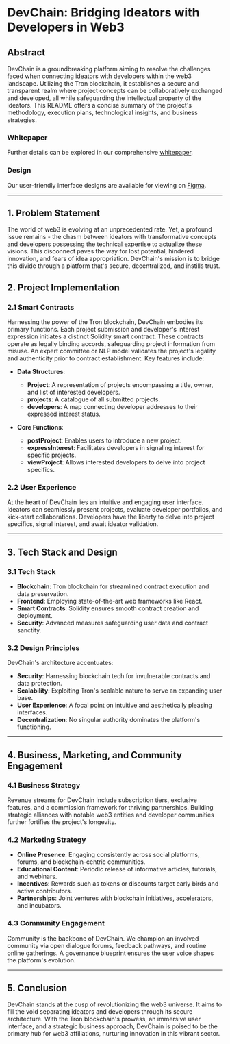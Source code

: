 # DevChain: Bridging Ideators with Developers in Web3

## Abstract

DevChain is a groundbreaking platform aiming to resolve the challenges faced when connecting ideators with developers within the web3 landscape. Utilizing the Tron blockchain, it establishes a secure and transparent realm where project concepts can be collaboratively exchanged and developed, all while safeguarding the intellectual property of the ideators. This README offers a concise summary of the project's methodology, execution plans, technological insights, and business strategies.

### Whitepaper
Further details can be explored in our comprehensive [whitepaper](https://docs.google.com/forms/d/e/1FAIpQLSeVddLink).

### Design
Our user-friendly interface designs are available for viewing on [Figma](https://www.figma.com/file/AaCnw6jjyYPHlPQzKklUvN/Untitled?type=design&node-id=0%3A1&mode=design&t=qBaNZrd5lqVBvTUy-1).

---

## 1. Problem Statement

The world of web3 is evolving at an unprecedented rate. Yet, a profound issue remains - the chasm between ideators with transformative concepts and developers possessing the technical expertise to actualize these visions. This disconnect paves the way for lost potential, hindered innovation, and fears of idea appropriation. DevChain's mission is to bridge this divide through a platform that's secure, decentralized, and instills trust.

## 2. Project Implementation

### 2.1 Smart Contracts

Harnessing the power of the Tron blockchain, DevChain embodies its primary functions. Each project submission and developer's interest expression initiates a distinct Solidity smart contract. These contracts operate as legally binding accords, safeguarding project information from misuse. An expert committee or NLP model validates the project's legality and authenticity prior to contract establishment. Key features include:

- **Data Structures**:
  - **Project**: A representation of projects encompassing a title, owner, and list of interested developers.
  - **projects**: A catalogue of all submitted projects.
  - **developers**: A map connecting developer addresses to their expressed interest status.

- **Core Functions**:
  - **postProject**: Enables users to introduce a new project.
  - **expressInterest**: Facilitates developers in signaling interest for specific projects.
  - **viewProject**: Allows interested developers to delve into project specifics.

### 2.2 User Experience

At the heart of DevChain lies an intuitive and engaging user interface. Ideators can seamlessly present projects, evaluate developer portfolios, and kick-start collaborations. Developers have the liberty to delve into project specifics, signal interest, and await ideator validation.

---

## 3. Tech Stack and Design

### 3.1 Tech Stack

- **Blockchain**: Tron blockchain for streamlined contract execution and data preservation.
- **Frontend**: Employing state-of-the-art web frameworks like React.
- **Smart Contracts**: Solidity ensures smooth contract creation and deployment.
- **Security**: Advanced measures safeguarding user data and contract sanctity.

### 3.2 Design Principles

DevChain's architecture accentuates:
- **Security**: Harnessing blockchain tech for invulnerable contracts and data protection.
- **Scalability**: Exploiting Tron's scalable nature to serve an expanding user base.
- **User Experience**: A focal point on intuitive and aesthetically pleasing interfaces.
- **Decentralization**: No singular authority dominates the platform's functioning.

---

## 4. Business, Marketing, and Community Engagement

### 4.1 Business Strategy

Revenue streams for DevChain include subscription tiers, exclusive features, and a commission framework for thriving partnerships. Building strategic alliances with notable web3 entities and developer communities further fortifies the project's longevity.

### 4.2 Marketing Strategy

- **Online Presence**: Engaging consistently across social platforms, forums, and blockchain-centric communities.
- **Educational Content**: Periodic release of informative articles, tutorials, and webinars.
- **Incentives**: Rewards such as tokens or discounts target early birds and active contributors.
- **Partnerships**: Joint ventures with blockchain initiatives, accelerators, and incubators.

### 4.3 Community Engagement

Community is the backbone of DevChain. We champion an involved community via open dialogue forums, feedback pathways, and routine online gatherings. A governance blueprint ensures the user voice shapes the platform's evolution.

---

## 5. Conclusion

DevChain stands at the cusp of revolutionizing the web3 universe. It aims to fill the void separating ideators and developers through its secure architecture. With the Tron blockchain's prowess, an immersive user interface, and a strategic business approach, DevChain is poised to be the primary hub for web3 affiliations, nurturing innovation in this vibrant sector.

